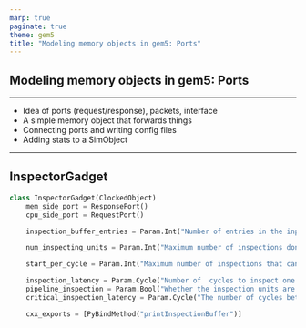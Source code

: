 ```yaml
---
marp: true
paginate: true
theme: gem5
title: "Modeling memory objects in gem5: Ports"
---
```


<!-- _class: title -->

## Modeling memory objects in gem5: Ports

---

- Idea of ports (request/response), packets, interface
- A simple memory object that forwards things
- Connecting ports and writing config files
- Adding stats to a SimObject

---

## InspectorGadget

```python
class InspectorGadget(ClockedObject)
    mem_side_port = ResponsePort()
    cpu_side_port = RequestPort()

    inspection_buffer_entries = Param.Int("Number of entries in the input buffer for inspection.")

    num_inspecting_units = Param.Int("Maximum number of inspections done in parallel.")

    start_per_cycle = Param.Int("Maximum number of inspections that can be started at the  same cycle.")

    inspection_latency = Param.Cycle("Number of  cycles to inspect one packet.")
    pipeline_inspection = Param.Bool("Whether the inspection units are pipelined or not.")
    critical_inspection_latency = Param.Cycle("The number of cycles between two inspections for the same inspection unit. This parameter is ignored if `pipeline_inspection` is set to `False`.")

    cxx_exports = [PyBindMethod("printInspectionBuffer")]
```
